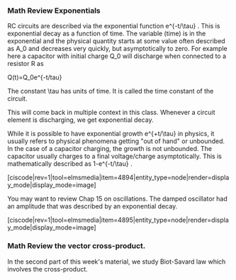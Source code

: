 ### Math Review Exponentials

RC circuits are described via the exponential function <lrn-math>e^{-t/\tau} </lrn-math>. This is exponential decay as a function of time. The variable (time) is in the exponential and the physical quantity starts at some value often described as <lrn-math>A_0 </lrn-math> and decreases very quickly, but asymptotically to zero. For example here a capacitor with initial charge <lrn-math>Q_0 </lrn-math> will discharge when connected to a resistor R as 

<lrn-math>Q(t)=Q_0e^{-t/tau}


The constant <lrn-math>\tau </lrn-math> has units of time. It is called the time constant of the circuit. 

<lrndesign-sidenote label="Instructor Note" icon="bookmark" bg-color="#c2e5f2">
This will come back in multiple context in this class. Whenever a circuit element is discharging, we get exponential decay. 
</lrndesign-sidenote>

While it is possible to have exponential growth <lrn-math>e^{+t/\tau} </lrn-math> in physics, it usually refers to physical phenomena getting "out of hand" or unbounded. In the case of a capacitor charging, the growth is not unbounded. The capacitor usually charges to a final voltage/charge asymptotically. This is mathematically described as <lrn-math> 1-e^{-t/\tau} </lrn-math>. 

[ciscode|rev=1|tool=elmsmedia|item=4894|entity_type=node|render=display_mode|display_mode=image]

<lrndesign-sidenote label="Instructor Note" icon="bookmark" bg-color="#c2e5f2">
You may want to review Chap 15 on oscillations. The damped oscillator had an amplitude that was described by an exponential decay. 
</lrndesign-sidenote>

[ciscode|rev=1|tool=elmsmedia|item=4895|entity_type=node|render=display_mode|display_mode=image]


### Math Review the vector cross-product. 

In the second part of this week's material, we study Biot-Savard law which involves the cross-product. 